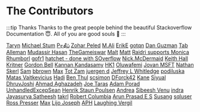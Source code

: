 # The Contributors

:::tip Thanks
Thanks to the great people behind the beautiful Stackoverflow Documentation :innocent:. All of you are good souls :100:
:::

[Taryn](https://stackoverflow.com/users/426671/taryn) [Michael Stum](https://stackoverflow.com/users/91/michael-stum) [Pரதீப்](https://stackoverflow.com/users/3349551/p%e0%ae%b0%e0%ae%a4%e0%af%80%e0%ae%aa%e0%af%8d) [Zohar Peled](https://stackoverflow.com/users/3094533/zohar-peled) [M.Ali](https://stackoverflow.com/users/2041092/m-ali) [ErikE](https://stackoverflow.com/users/57611/erike) [gotqn](https://stackoverflow.com/users/1080354/gotqn) [Dan Guzman](https://stackoverflow.com/users/3711162/dan-guzman) [Tab Alleman](https://stackoverflow.com/users/1507566/tab-alleman) [Mudassir Hasan](https://stackoverflow.com/users/1679084/mudassir-hasan) [TheGameiswar](https://stackoverflow.com/users/2975396/thegameiswar) [Malt](https://stackoverflow.com/users/3199595/malt) [Matt](https://stackoverflow.com/users/1016343/matt) [Raidri supports Monica](https://stackoverflow.com/users/2610249/raidri-supports-monica) [Rhumborl](https://stackoverflow.com/users/1901857/rhumborl) [gofr1](https://stackoverflow.com/users/2893376/gofr1) [hatchet - done with SOverflow](https://stackoverflow.com/users/834261/hatchet-done-with-soverflow) [Nick.McDermaid](https://stackoverflow.com/users/1690193/nick-mcdermaid) [Keith Hall](https://stackoverflow.com/users/4473405/keith-hall) [Kritner](https://stackoverflow.com/users/2312877/kritner) [Gordon Bell](https://stackoverflow.com/users/16473/gordon-bell) [Kannan Kandasamy](https://stackoverflow.com/users/6466279/kannan-kandasamy) [HK1](https://stackoverflow.com/users/504958/hk1) [Oluwafemi](https://stackoverflow.com/users/1753728/oluwafemi) [Jovan MSFT](https://stackoverflow.com/users/653917/jovan-msft) [Nathan Skerl](https://stackoverflow.com/users/3769/nathan-skerl) [Sam](https://stackoverflow.com/users/37379/sam) [bbrown](https://stackoverflow.com/users/20595/bbrown) [Max](https://stackoverflow.com/users/189572/max) [Tot Zam](https://stackoverflow.com/users/4660897/tot-zam) [juergen d](https://stackoverflow.com/users/575376/juergen-d) [Jeffrey L Whitledge](https://stackoverflow.com/users/10174/jeffrey-l-whitledge) [podiluska](https://stackoverflow.com/users/1453411/podiluska) [Matas Vaitkevicius](https://stackoverflow.com/users/1509764/matas-vaitkevicius) [Hadi](https://stackoverflow.com/users/7031230/hadi) [Ben Thul](https://stackoverflow.com/users/568209/ben-thul) [scsimon](https://stackoverflow.com/users/6167855/scsimon) [DForck42](https://stackoverflow.com/users/95710/dforck42) [Kane](https://stackoverflow.com/users/113535/kane) [Siyual](https://stackoverflow.com/users/3393505/siyual) [DhruvJoshi](https://stackoverflow.com/users/1123226/dhruvjoshi) [Ahmad Aghazadeh](https://stackoverflow.com/users/1770868/ahmad-aghazadeh) [Joe Taras](https://stackoverflow.com/users/2577734/joe-taras) [Adam Porad](https://stackoverflow.com/users/21353/adam-porad) [UnhandledExcepSean](https://stackoverflow.com/users/1007019/unhandledexcepsean) [Henrik Staun Poulsen](https://stackoverflow.com/users/106843/henrik-staun-poulsen) [Andrea](https://stackoverflow.com/users/909742/andrea) [Sibeesh Venu](https://stackoverflow.com/users/5550507/sibeesh-venu) [indra](https://stackoverflow.com/users/2671514/indra) [Jayasurya Satheesh](https://stackoverflow.com/users/5106154/jayasurya-satheesh) [takrl](https://stackoverflow.com/users/520044/takrl) [Robert Columbia](https://stackoverflow.com/users/6471538/robert-columbia) [Arun Prasad E S](https://stackoverflow.com/users/5237614/arun-prasad-e-s) [Susang](https://stackoverflow.com/users/6222808/susang) [sqluser](https://stackoverflow.com/users/2958272/sqluser) [Ross Presser](https://stackoverflow.com/users/864696/ross-presser) [Max](https://stackoverflow.com/users/1891133/max) [Lijo Joseph](https://stackoverflow.com/users/6830901/lijo-joseph) [APH](https://stackoverflow.com/users/4755863/aph) [Laughing Vergil](https://stackoverflow.com/users/2961734/laughing-vergil) 